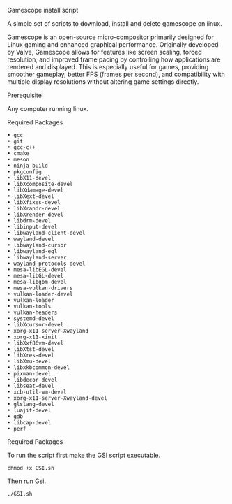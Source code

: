 ﻿Gamescope install script
 
A simple set of scripts to download, install and delete gamescope on linux.

Gamescope is an open-source micro-compositor primarily designed for Linux gaming and enhanced graphical performance. Originally developed by Valve, Gamescope allows for features like screen scaling, forced resolution, and improved frame pacing by controlling how applications are rendered and displayed. This is especially useful for games, providing smoother gameplay, better FPS (frames per second), and compatibility with multiple display resolutions without altering game settings directly.

Prerequisite

Any computer running linux.

Required Packages

    • gcc
    • git
    • gcc-c++
    • cmake
    • meson
    • ninja-build
    • pkgconfig
    • libX11-devel
    • libXcomposite-devel
    • libXdamage-devel
    • libXext-devel
    • libXfixes-devel
    • libXrandr-devel
    • libXrender-devel
    • libdrm-devel
    • libinput-devel
    • libwayland-client-devel
    • wayland-devel
    • libwayland-cursor
    • libwayland-egl
    • libwayland-server
    • wayland-protocols-devel
    • mesa-libEGL-devel
    • mesa-libGL-devel
    • mesa-libgbm-devel
    • mesa-vulkan-drivers
    • vulkan-loader-devel
    • vulkan-loader
    • vulkan-tools
    • vulkan-headers
    • systemd-devel
    • libXcursor-devel
    • xorg-x11-server-Xwayland
    • xorg-x11-xinit
    • libXxf86vm-devel
    • libXtst-devel
    • libXres-devel
    • libXmu-devel
    • libxkbcommon-devel
    • pixman-devel
    • libdecor-devel
    • libseat-devel
    • xcb-util-wm-devel
    • xorg-x11-server-Xwayland-devel
    • glslang-devel
    • luajit-devel
    • gdb
    • libcap-devel
    • perf
    

Required Packages

To run the script first make the GSI script executable.

`chmod +x GSI.sh`

Then run Gsi.

`./GSI.sh`

